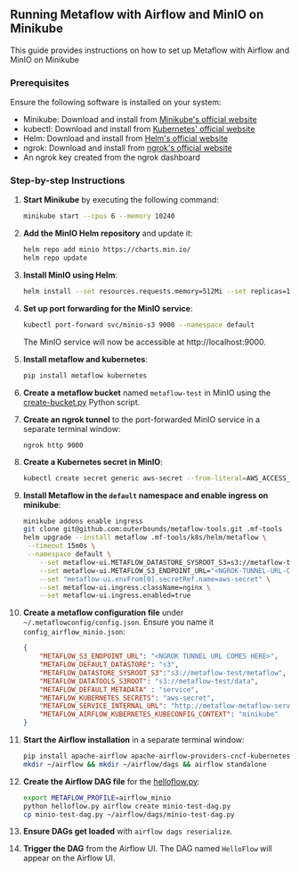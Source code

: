 ## Running Metaflow with Airflow and MinIO on Minikube

This guide provides instructions on how to set up Metaflow with Airflow and MinIO on Minikube

### Prerequisites

Ensure the following software is installed on your system:

- Minikube: Download and install from [Minikube's official website](https://minikube.sigs.k8s.io/docs/start/)
- kubectl: Download and install from [Kubernetes' official website](https://kubernetes.io/docs/tasks/tools/)
- Helm: Download and install from [Helm's official website](https://helm.sh/docs/intro/install/)
- ngrok: Download and install from [ngrok's official website](https://ngrok.com/downloads)
- An ngrok key created from the ngrok dashboard

### Step-by-step Instructions

1. **Start Minikube** by executing the following command:

   ```bash
   minikube start --cpus 6 --memory 10240
   ```

2. **Add the MinIO Helm repository** and update it:

   ```bash
   helm repo add minio https://charts.min.io/
   helm repo update
   ```

3. **Install MinIO using Helm**:

   ```bash
   helm install --set resources.requests.memory=512Mi --set replicas=1 --set persistence.enabled=false --set mode=standalone --set rootUser=rootuser,rootPassword=rootpass123 minio-s3 minio/minio
   ```

4. **Set up port forwarding for the MinIO service**:

   ```bash
   kubectl port-forward svc/minio-s3 9000 --namespace default
   ```

   The MinIO service will now be accessible at http://localhost:9000.

5. **Install metaflow and kubernetes**:

   ```bash
   pip install metaflow kubernetes
   ```

6. **Create a metaflow bucket** named `metaflow-test` in MinIO using the [create-bucket.py](./create-bucket.py) Python script.

7. **Create an ngrok tunnel** to the port-forwarded MinIO service in a separate terminal window:

   ```
   ngrok http 9000
   ```

8. **Create a Kubernetes secret in MinIO**:

   ```sh
   kubectl create secret generic aws-secret --from-literal=AWS_ACCESS_KEY_ID=rootuser --from-literal=AWS_SECRET_ACCESS_KEY=rootpass123
   ```

9. **Install Metaflow in the `default` namespace and enable ingress on minikube**:

   ```sh
   minikube addons enable ingress
   git clone git@github.com:outerbounds/metaflow-tools.git .mf-tools
   helm upgrade --install metaflow .mf-tools/k8s/helm/metaflow \
   	--timeout 15m0s \
   	--namespace default \
       --set metaflow-ui.METAFLOW_DATASTORE_SYSROOT_S3=s3://metaflow-test/metaflow \
       --set metaflow-ui.METAFLOW_S3_ENDPOINT_URL="<NGROK-TUNNEL-URL-COMES-HERE>" \
       --set "metaflow-ui.envFrom[0].secretRef.name=aws-secret" \
       --set metaflow-ui.ingress.className=nginx \
       --set metaflow-ui.ingress.enabled=true
   ```

10. **Create a metaflow configuration file** under `~/.metaflowconfig/config.json`. Ensure you name it `config_airflow_minio.json`:
    ```json
    {
        "METAFLOW_S3_ENDPOINT_URL": "<NGROK TUNNEL URL COMES HERE>",
        "METAFLOW_DEFAULT_DATASTORE": "s3",
        "METAFLOW_DATASTORE_SYSROOT_S3":"s3://metaflow-test/metaflow",
        "METAFLOW_DATATOOLS_S3ROOT": "s3://metaflow-test/data",
        "METAFLOW_DEFAULT_METADATA" : "service",
        "METAFLOW_KUBERNETES_SECRETS": "aws-secret",
        "METAFLOW_SERVICE_INTERNAL_URL": "http://metaflow-metaflow-service.default.svc.cluster.local:8080",
        "METAFLOW_AIRFLOW_KUBERNETES_KUBECONFIG_CONTEXT": "minikube"
    }
    ```

11. **Start the Airflow installation** in a separate terminal window:

    ```sh
    pip install apache-airflow apache-airflow-providers-cncf-kubernetes
    mkdir ~/airflow && mkdir ~/airflow/dags && airflow standalone
    ```

12. **Create the Airflow DAG file** for the [helloflow.py](./helloflow.py):

    ```sh 
    export METAFLOW_PROFILE=airflow_minio
    python helloflow.py airflow create minio-test-dag.py
    cp minio-test-dag.py ~/airflow/dags/minio-test-dag.py
    ```

13. **Ensure DAGs get loaded** with `airflow dags reserialize`.

14. **Trigger the DAG** from the Airflow UI. The DAG named `HelloFlow` will appear on the Airflow UI.